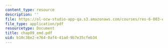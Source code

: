```yaml
---
content_type: resource
description: ''
file: https://ol-ocw-studio-app-qa.s3.amazonaws.com/courses/res-6-003-electromechanical-dynamics-spring-2009/b10c38e2e7640af441ad9b7e35cfeb34_chap09_emd.pdf
file_type: application/pdf
resourcetype: Document
title: chap09_emd.pdf
uid: b10c38e2-e764-0af4-41ad-9b7e35cfeb34
---
```

